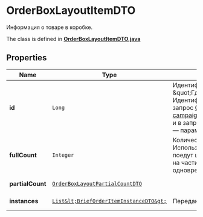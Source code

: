 

# OrderBoxLayoutItemDTO

Информация о товаре в коробке.

The class is defined in **[OrderBoxLayoutItemDTO.java](../../src/main/java/org/openapitools/model/OrderBoxLayoutItemDTO.java)**

## Properties

Name | Type | Description | Notes
------------ | ------------- | ------------- | -------------
**id** | `Long` | Идентификатор товара в заказе.  {% cut \&quot;Где его взять\&quot; %}  Идентификатор приходит в ответе на запрос [GET campaigns/{campaignId}/orders/{orderId}](../../reference/orders/getOrder.md) и в запросе Маркета [POST order/accept](../../pushapi/reference/orderAccept.md) — параметр &#x60;id&#x60; в &#x60;items&#x60;.  {% endcut %}    | 
**fullCount** | `Integer` | Количество единиц товара в коробке.  Используйте это поле, если в коробке поедут целые товары, не разделенные на части. Не используйте это поле одновременно с &#x60;partialCount&#x60;.  |  [optional property]
**partialCount** | [`OrderBoxLayoutPartialCountDTO`](OrderBoxLayoutPartialCountDTO.md) |  |  [optional property]
**instances** | [`List&lt;BriefOrderItemInstanceDTO&gt;`](BriefOrderItemInstanceDTO.md) | Переданные вами коды маркировки. |  [optional property]






